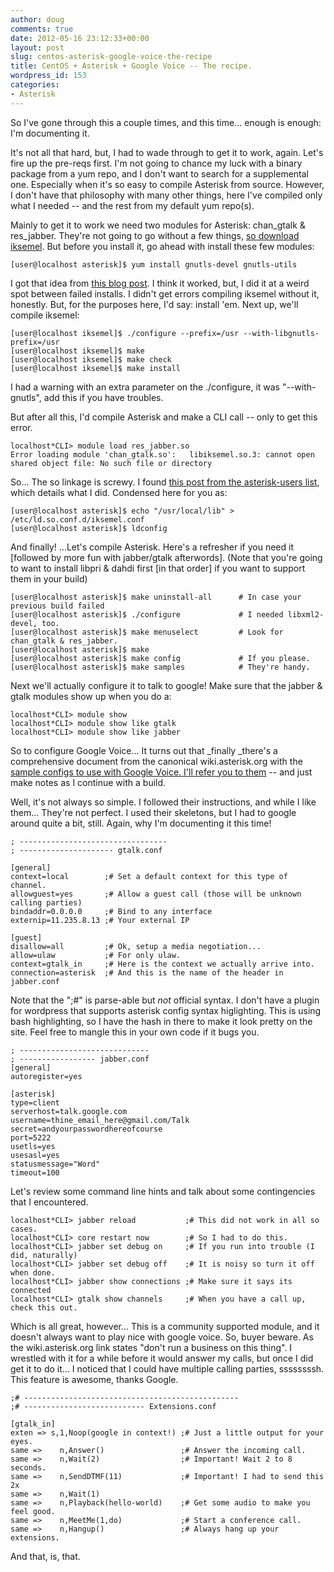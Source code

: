 ```yaml
---
author: doug
comments: true
date: 2012-05-16 23:12:33+00:00
layout: post
slug: centos-asterisk-google-voice-the-recipe
title: CentOS + Asterisk + Google Voice -- The recipe.
wordpress_id: 153
categories:
- Asterisk
---
```


So I've gone through this a couple times, and this time... enough is enough: I'm documenting it.

It's not all that hard, but, I had to wade through to get it to work, again. Let's fire up the pre-reqs first. I'm not going to chance my luck with a binary package from a yum repo, and I don't want to search for a supplemental one. Especially when it's so easy to compile Asterisk from source. However, I don't have that philosophy with many other things, here I've compiled only what I needed -- and the rest from my default yum repo(s).

Mainly to get it to work we need two modules for Asterisk: chan_gtalk & res_jabber. They're not going to go without a few things, [so download iksemel]( http://code.google.com/p/iksemel/downloads/list). But before you install it, go ahead with install these few modules:

    
     
    [user@localhost asterisk]$ yum install gnutls-devel gnutls-utils


I got that idea from [this blog post](http://michigantelephone.wordpress.com/2010/09/08/how-to-fix-the-problem-of-missing-modules-res_jabber-so-andor-chan_gtalk-so-in-your-asterisk-installation/). I think it worked, but, I did it at a weird spot between failed installs. I didn't get errors compiling iksemel without it, honestly. But, for the purposes here, I'd say: install 'em. Next up, we'll compile iksemel:

    
     
    [user@localhost iksemel]$ ./configure --prefix=/usr --with-libgnutls-prefix=/usr
    [user@localhost iksemel]$ make
    [user@localhost iksemel]$ make check
    [user@localhost iksemel]$ make install


I had a warning with an extra parameter on the ./configure, it was "--with-gnutls", add this if you have troubles.

But after all this, I'd compile Asterisk and make a CLI call -- only to get this error.

    
    localhost*CLI> module load res_jabber.so
    Error loading module 'chan_gtalk.so':	libiksemel.so.3: cannot open 
    shared object file: No such file or directory


So... The so linkage is screwy. I found [this post from the asterisk-users list](http://lists.digium.com/pipermail/asterisk-users/2010-November/256619.html), which details what I did. Condensed here for you as:

    
     
    [user@localhost asterisk]$ echo "/usr/local/lib" > /etc/ld.so.conf.d/iksemel.conf 
    [user@localhost asterisk]$ ldconfig


And finally! ...Let's compile Asterisk. Here's a refresher if you need it [followed by more fun with jabber/gtalk afterwords]. (Note that you're going to want to install libpri & dahdi first [in that order] if you want to support them in your build)

<!-- more -->

    
     
    [user@localhost asterisk]$ make uninstall-all      # In case your previous build failed
    [user@localhost asterisk]$ ./configure             # I needed libxml2-devel, too.
    [user@localhost asterisk]$ make menuselect         # Look for chan_gtalk & res_jabber.
    [user@localhost asterisk]$ make
    [user@localhost asterisk]$ make config             # If you please.
    [user@localhost asterisk]$ make samples            # They're handy.


Next we'll actually configure it to talk to google! Make sure that the jabber & gtalk modules show up when you do a:

    
    localhost*CLI> module show
    localhost*CLI> module show like gtalk
    localhost*CLI> module show like jabber


So to configure Google Voice... It turns out that _finally _there's a comprehensive document from the canonical wiki.asterisk.org with the [sample configs to use with Google Voice. I'll refer you to them](https://wiki.asterisk.org/wiki/display/AST/Calling+using+Google) -- and just make notes as I continue with a build.

Well, it's not always so simple. I followed their instructions, and while I like them... They're not perfect. I used their skeletons, but I had to google around quite a bit, still. Again, why I'm documenting it this time!

    
    ; ---------------------------------
    ; --------------------- gtalk.conf
    
    [general]
    context=local        ;# Set a default context for this type of channel.
    allowguest=yes       ;# Allow a guest call (those will be unknown calling parties)
    bindaddr=0.0.0.0     ;# Bind to any interface
    externip=11.235.8.13 ;# Your external IP
    
    [guest]
    disallow=all         ;# Ok, setup a media negotiation...
    allow=ulaw           ;# For only ulaw.
    context=gtalk_in     ;# Here is the context we actually arrive into.
    connection=asterisk  ;# And this is the name of the header in jabber.conf


Note that the ";#" is parse-able but _not_ official syntax. I don't have a plugin for wordpress that supports asterisk config syntax higlighting. This is using bash highlighting, so I have the hash in there to make it look pretty on the site. Feel free to mangle this in your own code if it bugs you.

    
    ; -----------------------------
    ; ----------------- jabber.conf
    [general]
    autoregister=yes
    
    [asterisk]
    type=client
    serverhost=talk.google.com
    username=thine_email_here@gmail.com/Talk
    secret=andyourpasswordhereofcourse
    port=5222
    usetls=yes
    usesasl=yes
    statusmessage="Word"
    timeout=100


Let's review some command line hints and talk about some contingencies that I encountered.

    
    localhost*CLI> jabber reload           ;# This did not work in all so cases.
    localhost*CLI> core restart now        ;# So I had to do this.
    localhost*CLI> jabber set debug on     ;# If you run into trouble (I did, naturally)
    localhost*CLI> jabber set debug off    ;# It is noisy so turn it off when done.
    localhost*CLI> jabber show connections ;# Make sure it says its connected
    localhost*CLI> gtalk show channels     ;# When you have a call up, check this out.



Which is all great, however... This is a community supported module, and it doesn't always want to play nice with google voice. So, buyer beware. As the wiki.asterisk.org link states "don't run a business on this thing". I wrestled with it for a while before it would answer my calls, but once I did get it to do it... I noticed that I could have multiple calling parties, ssssssssh. This feature is awesome, thanks Google. 


    
    
    ;# ------------------------------------------------
    ;# --------------------------- Extensions.conf
    
    [gtalk_in]
    exten => s,1,Noop(google in context!) ;# Just a little output for your eyes.
    same =>    n,Answer()                 ;# Answer the incoming call.
    same =>    n,Wait(2)                  ;# Important! Wait 2 to 8 seconds.  
    same =>    n,SendDTMF(11)             ;# Important! I had to send this 2x
    same =>    n,Wait(1)                  
    same =>    n,Playback(hello-world)    ;# Get some audio to make you feel good.
    same =>    n,MeetMe(1,do)             ;# Start a conference call.
    same =>    n,Hangup()                 ;# Always hang up your extensions.
    



And that, is, that.
